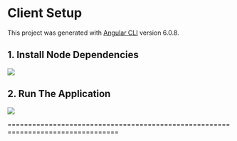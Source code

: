 
# Client Setup

This project was generated with [Angular CLI](https://github.com/angular/angular-cli) version 6.0.8.

## 1. Install Node Dependencies

![](https://github.com/YoniProbeh/RentalAPI/blob/master/Client/src/img/install-min.gif?raw=true)

## 2. Run The Application

![](https://github.com/YoniProbeh/RentalAPI/blob/master/Client/src/img/serve-min.gif?raw=true)

=================================================================================
